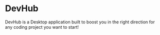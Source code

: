 # DevHub
DevHub is a Desktop application built to boost you in the right direction for any coding project you want to start!

